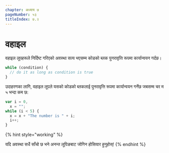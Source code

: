 ```yaml
---
chapter: अध्याय ७
pageNumber: ५३
titleIndex: ७.२
---
```

# वहाइल

वहाइल लूपहरूले निर्दिष्ट गरिएको अवस्था सत्य भएसम्म कोडको ब्लक पुनरावृत्ति रूपमा कार्यान्वयन गर्दछ।

```javascript
while (condition) {
  // do it as long as condition is true
}
```

उदाहरणका लागि, वहाइल लूपले यसको कोडको ब्लकलाई पुनरावृत्ति रूपमा कार्यान्वयन गर्नेछ जबसम्म चर म ५ भन्दा कम छ:

```javascript
var i = 0,
  x = "";
while (i < 5) {
  x = x + "The number is " + i;
  i++;
}
```

{% hint style="working" %}

यदि अवस्था सधैं साँचो छ भने अनन्त लूपिङबाट जोगिन होसियार हुनुहोस्!
{% endhint %}
